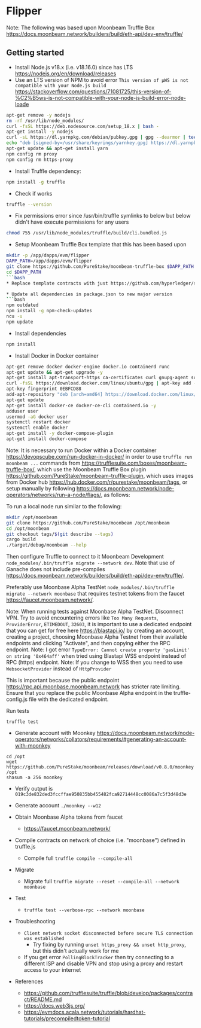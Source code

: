 # Flipper

Note: The following was based upon Moonbeam Truffle Box https://docs.moonbeam.network/builders/build/eth-api/dev-env/truffle/

## Getting started

* Install Node.js v18.x (i.e. v18.16.0) since has LTS https://nodejs.org/en/download/releases
* Use an LTS version of NPM to avoid error `This version of µWS is not compatible with your Node.js build` https://stackoverflow.com/questions/71081725/this-version-of-%C2%B5ws-is-not-compatible-with-your-node-js-build-error-node-loade

```bash
apt-get remove -y nodejs
rm -rf /usr/lib/node_modules/
curl -fsSL https://deb.nodesource.com/setup_18.x | bash -
apt-get install -y nodejs
curl -sL https://dl.yarnpkg.com/debian/pubkey.gpg | gpg --dearmor | tee /usr/share/keyrings/yarnkey.gpg >/dev/null
echo "deb [signed-by=/usr/share/keyrings/yarnkey.gpg] https://dl.yarnpkg.com/debian stable main" | tee /etc/apt/sources.list.d/yarn.list
apt-get update && apt-get install yarn
npm config rm proxy
npm config rm https-proxy
```
* Install Truffle dependency:
```bash
npm install -g truffle
```
* Check if works
```bash
truffle --version
```
* Fix permissions error since /usr/bin/truffle symlinks to below but below didn't have execute permissions for any users
```bash
chmod 755 /usr/lib/node_modules/truffle/build/cli.bundled.js
```
* Setup Moonbeam Truffle Box template that this has been based upon
```bash
mkdir -p /app/dapps/evm/flipper
DAPP_PATH=/app/dapps/evm/flipper 
git clone https://github.com/PureStake/moonbeam-truffle-box $DAPP_PATH
cd $DAPP_PATH
```bash
* Replace template contracts with just https://github.com/hyperledger/solang/blob/main/examples/substrate/flipper.sol and add `pragma solidity ^0.8.0;`

* Update all dependencies in package.json to new major version
```bash
npm outdated
npm install -g npm-check-updates
ncu -u
npm update
```
* Install dependencies
```bash
npm install
```

* Install Docker in Docker container
```bash
apt-get remove docker docker-engine docker.io containerd runc
apt-get update && apt-get upgrade -y
apt-get install apt-transport-https ca-certificates curl gnupg-agent software-properties-common -y
curl -fsSL https://download.docker.com/linux/ubuntu/gpg | apt-key add -
apt-key fingerprint 0EBFCD88
add-apt-repository "deb [arch=amd64] https://download.docker.com/linux/ubuntu $(lsb_release -cs) stable"
apt-get update
apt-get install docker-ce docker-ce-cli containerd.io -y
adduser user
usermod -aG docker user
systemctl restart docker
systemctl enable docker
apt-get install -y docker-compose-plugin
apt-get install docker-compose
```

Note: It is necessary to run Docker within a Docker container https://devopscube.com/run-docker-in-docker/ in order to use `truffle run moonbeam ...` commands from https://trufflesuite.com/boxes/moonbeam-truffle-box/, which use the Moonbeam Truffle Box plugin https://github.com/PureStake/moonbeam-truffle-plugin, which uses images from Docker hub https://hub.docker.com/r/purestake/moonbeam/tags, or setup manually by following https://docs.moonbeam.network/node-operators/networks/run-a-node/flags/, as follows:

To run a local node run similar to the following:
```bash
mkdir /opt/moonbeam
git clone https://github.com/PureStake/moonbeam /opt/moonbeam
cd /opt/moonbeam
git checkout tags/$(git describe --tags)
cargo build
./target/debug/moonbeam --help
```

Then configure Truffle to connect to it Moonbeam Development `node_modules/.bin/truffle migrate --network dev`. Note that use of Ganache does not include pre-compiles https://docs.moonbeam.network/builders/build/eth-api/dev-env/truffle/.

Preferably use Moonbase Alpha TestNet `node_modules/.bin/truffle migrate --network moonbase` that requires testnet tokens from the faucet https://faucet.moonbeam.network/.

Note: When running tests against Moonbase Alpha TestNet. Disconnect VPN. Try to avoid encountering errors like `Too Many Requests`, `ProviderError`, `ETIMEDOUT`, `32603`, it is important to use a dedicated endpoint that you can get for free here https://blastapi.io/ by creating an account, creating a project, choosing Moonbase Alpha Testnet from their available endpoints and clicking "Activate", and then copying either the RPC endpoint. 
Note: I got error `TypeError: Cannot create property 'gasLimit' on string '0x464aff'` when tried using Blastapi WSS endpoint instead of RPC (https) endpoint. Note: If you change to WSS then you need to use `WebsocketProvider` instead of `HttpProvider`

This is important because the public endpoint https://rpc.api.moonbase.moonbeam.network has stricter rate limiting. Ensure that you replace the public Moonbase Alpha endpoint in the truffle-config.js file with the dedicated endpoint.

Run tests
```
truffle test
```

* Generate account with Moonkey https://docs.moonbeam.network/node-operators/networks/collators/requirements/#generating-an-account-with-moonkey
```
cd /opt
wget https://github.com/PureStake/moonbeam/releases/download/v0.8.0/moonkey /opt
shasum -a 256 moonkey
```
* Verify output is `019c3de832ded3fccffae950835bb455482fca92714448cc0086a7c5f3d48d3e`
* Generate account `./moonkey --w12`
* Obtain Moonbase Alpha tokens from faucet
    * https://faucet.moonbeam.network/

* Compile contracts on network of choice (i.e. "moonbase") defined in truffle.js
    * Compile full `truffle compile --compile-all`
* Migrate
    * Migrate full `truffle migrate --reset --compile-all --network moonbase`
* Test
    * `truffle test --verbose-rpc --network moonbase`
* Troubleshooting
    * `Client network socket disconnected before secure TLS connection was established`
        * Try fixing by running `unset https_proxy && unset http_proxy`, but this didn't actually work for me
    * If you get error `PollingBlockTracker` then try connecting to a different ISP and disable VPN and stop using a proxy and restart access to your internet
* References
    * https://github.com/trufflesuite/truffle/blob/develop/packages/contract/README.md
    * https://docs.web3js.org/
    * https://evmdocs.acala.network/tutorials/hardhat-tutorials/precompiledtoken-tutorial
